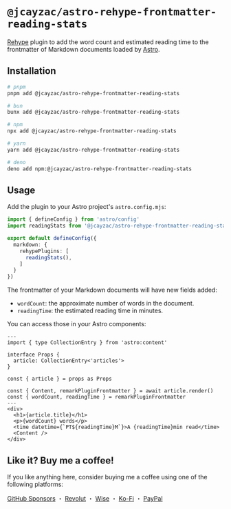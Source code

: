 # `@jcayzac/astro-rehype-frontmatter-reading-stats`

[Rehype](https://github.com/rehypejs/rehype) plugin to add the word count and estimated reading time to the frontmatter of Markdown documents loaded by [Astro](https://astro.build/).

## Installation

```sh
# pnpm
pnpm add @jcayzac/astro-rehype-frontmatter-reading-stats

# bun
bunx add @jcayzac/astro-rehype-frontmatter-reading-stats

# npm
npx add @jcayzac/astro-rehype-frontmatter-reading-stats

# yarn
yarn add @jcayzac/astro-rehype-frontmatter-reading-stats

# deno
deno add npm:@jcayzac/astro-rehype-frontmatter-reading-stats
```

## Usage

Add the plugin to your Astro project's `astro.config.mjs`:

```ts
import { defineConfig } from 'astro/config'
import readingStats from '@jcayzac/astro-rehype-frontmatter-reading-stats'

export default defineConfig({
  markdown: {
    rehypePlugins: [
      readingStats(),
    ]
  }
})
```

The frontmatter of your Markdown documents will have new fields added:

- `wordCount`: the approximate number of words in the document.
- `readingTime`: the estimated reading time in minutes.

You can access those in your Astro components:

```astro
---
import { type CollectionEntry } from 'astro:content'

interface Props {
  article: CollectionEntry<'articles'>
}

const { article } = props as Props

const { Content, remarkPluginFrontmatter } = await article.render()
const { wordCount, readingTime } = remarkPluginFrontmatter
---
<div>
  <h1>{article.title}</h1>
  <p>{wordCount} words</p>
  <time datetime={`PT${readingTime}M`}>A {readingTime}min read</time>
  <Content />
</div>
```

## Like it? Buy me a coffee!

If you like anything here, consider buying me a coffee using one of the following platforms:

[GitHub Sponsors](https://github.com/sponsors/jcayzac) ・ [Revolut](https://revolut.me/julienswap) ・ [Wise](https://wise.com/pay/me/julienc375) ・ [Ko-Fi](https://ko-fi.com/jcayzac) ・ [PayPal](https://paypal.me/jcayzac)
